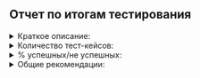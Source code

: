 ## Отчет по итогам тестирования

<details>
 <summary> Краткое описание:</summary>

Проведено ручное, а затем и автоматизированное тестирование формы покупки тура.
Проверена работа обеих СУБД, описанных в ТЗ:
      * MySQL
      * PostgreSQL
В ходе прохождения тестирования были выявлены следующие дефекты (более наглядно можно увидеть в issues):
1.  На главной странице покупки тура присутствует орфографическая ошибка в слове "Марракеш" - написано через э - "Марракэш".
2.  При проверке результата выполнения операции с картой №'4444 4444 4444 4442 (DECLINED) происходит одобрение Банка при любом способе покупки тура.
3.  Валидация поля "Владелец" при любом способе покупки тура отсутствует при вводе кириллицы, символов и цифр.
4.  Подсказки не подходят по смыслу при отправке пустой формы
5.  Подсказки после отправки пустой формы остаются при последующем заполнении формы
6.  Под сообщением об отказе банком находится уведомление об успешной операции
7.  При вводе нулевых значений во все поля, подсказка о некорректном значении выводится только в поле "Год"
8.  Форма не очищается после получения ответа от Банка
9.  Пользователь может отправить два раза подряд форму с одинаковыми данными
10. Запросы по покупке в кредит не записываются в credit_id таблицы order_entity
11. Подсказки о некорректном значении появляются не у всех полей при вводе невалидного номера карты


</details>

<details>
 <summary> Количество тест-кейсов:</summary>
Всего 20 тест-кейсов
</details>

<details>
 <summary> % успешных/не успешных:</summary>

Успешных тест-кейсов - 40%.

Не успешных тест-кейсов - 60%

![отчет](https://user-images.githubusercontent.com/97524452/183942783-7d0c3810-bfb4-45b2-bdcc-6b40dcbb0664.png)


</details>

<details>
 <summary> Общие рекомендации:</summary>

1.  Необходимо более развернутое ТЗ (описание требований к полям, поведение системы)
2.  На странице покупки тура к элементам страницы необходимо добавить уникальные селекторы, например, id.
3.  Исправить дефекты, выявленные в ходе тестирования
4.  На главной странице, на мой взгляд, выбор способа с помощью кнопок - не совсем удачное решение. Вкладки(табы) больше подходят под выбор способа покупки тура пользователем.

</details>
